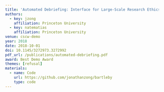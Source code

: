 ```yaml
---
title: 'Automated Debriefing: Interface for Large-Scale Research Ethics'
authors:
  - key: jzong
    affiliation: Princeton University
  - key: natematias
    affiliation: Princeton University
venue: cscw-demo
year: 2018
date: 2018-10-01
doi: 10.1145/3272973.3272992
pdf_url: /publications/automated-debriefing.pdf
award: Best Demo Award
themes: [refusal]
materials:
  - name: Code
    url: https://github.com/jonathanzong/bartleby
    type: code
---
```

